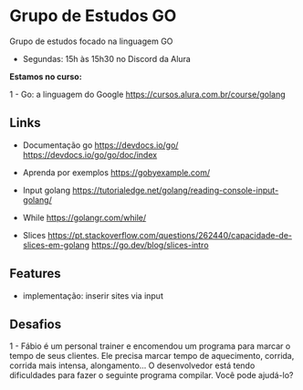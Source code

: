 # Grupo de Estudos GO

Grupo de estudos focado na linguagem GO

- Segundas: 15h às 15h30 no Discord da Alura

**Estamos no curso:**

1 - Go: a linguagem do Google https://cursos.alura.com.br/course/golang

## Links

- Documentação go
  https://devdocs.io/go/
  https://devdocs.io/go/go/doc/index

- Aprenda por exemplos https://gobyexample.com/

- Input golang
  https://tutorialedge.net/golang/reading-console-input-golang/

- While
  https://golangr.com/while/

- Slices
  https://pt.stackoverflow.com/questions/262440/capacidade-de-slices-em-golang
  https://go.dev/blog/slices-intro

## Features

- implementação: inserir sites via input

## Desafios

1 - Fábio é um personal trainer e encomendou um programa para marcar o tempo de seus clientes. Ele precisa marcar tempo de aquecimento, corrida, corrida mais intensa, alongamento...
O desenvolvedor está tendo dificuldades para fazer o seguinte programa compilar. Você pode ajudá-lo?
